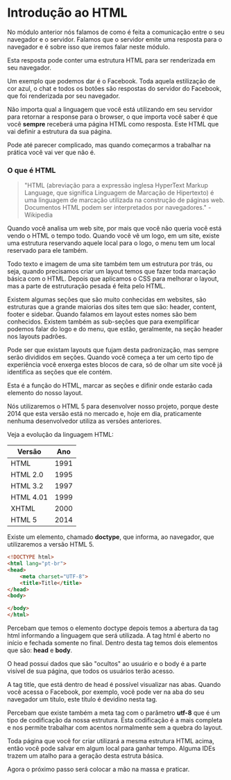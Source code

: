 # Introdução ao HTML

No módulo anterior nós falamos de como é feita a comunicação entre o seu navegador e o servidor. Falamos que o servidor emite uma resposta para o navegador e é sobre isso que iremos falar neste módulo.

Esta resposta pode conter uma estrutura HTML para ser renderizada em seu navegador.

Um exemplo que podemos dar é o Facebook. Toda aquela estilização de cor azul, o chat e todos os botões são respostas do servidor do Facebook, que foi renderizada por seu navegador.

Não importa qual a linguagem que você está utilizando em seu servidor para retornar a response para o browser, o que importa você saber é que você **sempre** receberá uma página HTML como resposta. Este HTML que vai definir a estrutura da sua página.

Pode até parecer complicado, mas quando começarmos a trabalhar na prática você vai ver que não é.

### O que é HTML

> "HTML (abreviação para a expressão inglesa HyperText Markup Language, que significa Linguagem de Marcação de Hipertexto) é uma linguagem de marcação utilizada na construção de páginas web. Documentos HTML podem ser interpretados por navegadores." - Wikipedia

Quando você analisa um web site, por mais que você não queria você está vendo o HTML o tempo todo. Quando você vê um logo, em um site, existe uma estrutura reservando aquele local para o logo, o menu tem um local reservado para ele também.

Todo texto e imagem de uma site também tem um estrutura por trás, ou seja, quando precisamos criar um layout temos que fazer toda marcação básica com o HTML. Depois que aplicamos o CSS para melhorar o layout, mas a parte de estruturação pesada é feita pelo HTML.

Existem algumas seções que são muito conhecidas em websites, são estruturas que a grande maiorias dos sites tem que são: header, content, footer e sidebar. Quando falamos em layout estes nomes são bem conhecidos. Existem também as sub-seções que para exemplificar podemos falar do logo e do menu, que estão, geralmente, na seção header nos layouts padrões.

Pode ser que existam layouts que fujam desta padronização, mas sempre serão divididos em seções. Quando você começa a ter um certo tipo de experiência você enxerga estes blocos de cara, só de olhar um site você já identifica as seções que ele contém.

Esta é a função do HTML, marcar as seções e difinir onde estarão cada elemento do nosso layout.

Nós utilizaremos o HTML 5 para desenvolver nosso projeto, porque deste 2014 que esta versão está no mercado e, hoje em dia, praticamente nenhuma desenvolvedor utiliza as versões anteriores.

Veja a evolução da linguagem HTML:

Versão | Ano
--------- | ------
HTML | 1991
HTML 2.0 | 1995
HTML 3.2 | 1997
HTML 4.01 | 1999
XHTML | 2000
HTML 5 | 2014

Existe um elemento, chamado **doctype**, que informa, ao navegador, que utilizaremos a versão HTML 5.

```html
<!DOCTYPE html>
<html lang="pt-br">
<head>
    <meta charset="UTF-8">
    <title>Title</title>
</head>
<body>

</body>
</html>
```

Percebam que temos o elemento doctype depois temos a abertura da tag html informando a linguagem que será utilizada. A tag html é aberto no início e fechada somente no final. Dentro desta tag temos dois elementos que são: **head** e **body**.

O head possui dados que são "ocultos" ao usuário e o body é a parte visível de sua página, que todos os usuários terão acesso.

A tag title, que está dentro de head é possível visualizar nas abas. Quando você acessa o Facebook, por exemplo, você pode ver na aba do seu navegador um título, este título é devidino nesta tag.

Percebam que existe também a meta tag com o parâmetro **utf-8** que é um tipo de codificação da nossa estrutura. Esta codificação é a mais completa e nos permite trabalhar com acentos normalmente sem a quebra do layout.

Toda página que você for criar utilizará a mesma estrutura HTML acima, então você pode salvar em algum local para ganhar tempo. Alguma IDEs trazem um atalho para a geração desta estruta básica.

Agora o próximo passo será colocar a mão na massa e praticar.